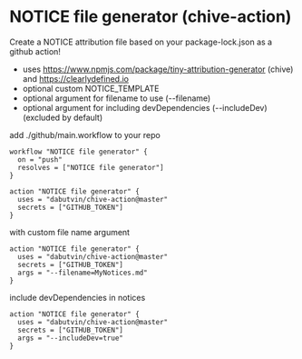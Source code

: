 # NOTICE file generator (chive-action)

Create a NOTICE attribution file based on your package-lock.json as a github action!

- uses https://www.npmjs.com/package/tiny-attribution-generator (chive) and https://clearlydefined.io
- optional custom NOTICE_TEMPLATE
- optional argument for filename to use (--filename)
- optional argument for including devDependencies (--includeDev) (excluded by default)

add ./github/main.workflow to your repo

```
workflow "NOTICE file generator" {
  on = "push"
  resolves = ["NOTICE file generator"]
}

action "NOTICE file generator" {
  uses = "dabutvin/chive-action@master"
  secrets = ["GITHUB_TOKEN"]
}
```

with custom file name argument

```
action "NOTICE file generator" {
  uses = "dabutvin/chive-action@master"
  secrets = ["GITHUB_TOKEN"]
  args = "--filename=MyNotices.md"
}
```

include devDependencies in notices

```
action "NOTICE file generator" {
  uses = "dabutvin/chive-action@master"
  secrets = ["GITHUB_TOKEN"]
  args = "--includeDev=true"
}
```

